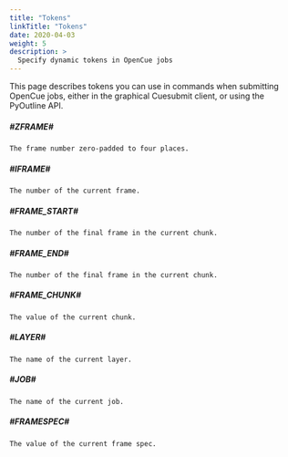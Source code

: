```yaml
---
title: "Tokens"
linkTitle: "Tokens"
date: 2020-04-03
weight: 5
description: >
  Specify dynamic tokens in OpenCue jobs
---
```


This page describes tokens you can use in commands when submitting OpenCue jobs, either in the
graphical Cuesubmit client, or using the PyOutline API.

##### #ZFRAME#
    The frame number zero-padded to four places.

##### #IFRAME#
    The number of the current frame.

##### #FRAME_START#
    The number of the final frame in the current chunk.

##### #FRAME_END#
    The number of the final frame in the current chunk.

##### #FRAME_CHUNK#
    The value of the current chunk.

##### #LAYER#
    The name of the current layer.

##### #JOB#
    The name of the current job.

##### #FRAMESPEC#
    The value of the current frame spec.

